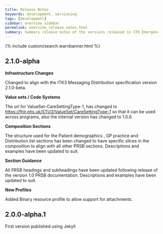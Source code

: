 ```yaml
---
title: Release Notes
keywords: development, versioning
tags: [development]
sidebar: overview_sidebar
permalink: overview_release_notes.html
summary: Summary release notes of the versions released in ITK Emergency Care eDischarge Implementation Guide
---
```


{% include custom/search.warnbanner.html %}

## 2.1.0-alpha ##

**Infrastructure Changes**

Changed to align with the ITK3 Messaging Distribution specification version 2.1.0-beta.  

**Value sets / Code Systems**

The url for ValueSet-CareSettingType-1, has changed to <https://fhir.nhs.uk/STU3/ValueSet/CareSettingType-1> so that it can be used across programs, also the internal version has changed to 1.0.0.

**Composition Sections**

The structure used for the Patient demographics , GP practice and Distribution list sections has been changed to have specific slices in the composition to align with all other PRSB sections. Descriptions and examples have been updated to suit.

**Section Guidance**

All PRSB headings and subheadings have been updated following release of the version 1.0 PRSB documentation. Descriptions and examples have been updated to suit. 

**New Profiles**

Added Binary resource profile to allow support for attachments.

  
## 2.0.0-alpha.1 ##
First version published using Jekyll

